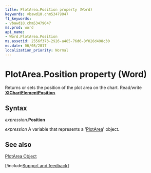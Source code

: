 ```yaml
---
title: PlotArea.Position property (Word)
keywords: vbawd10.chm53479047
f1_keywords:
- vbawd10.chm53479047
ms.prod: word
api_name:
- Word.PlotArea.Position
ms.assetid: 2556f373-2926-a485-76d6-8f026d408c30
ms.date: 06/08/2017
localization_priority: Normal
---
```



# PlotArea.Position property (Word)

Returns or sets the position of the plot area on the chart. Read/write  **[XlChartElementPosition](Word.xlchartelementposition.md)**.


## Syntax

_expression_.**Position**

_expression_ A variable that represents a '[PlotArea](Word.PlotArea.md)' object.


## See also


[PlotArea Object](Word.PlotArea.md)

[!include[Support and feedback](~/includes/feedback-boilerplate.md)]